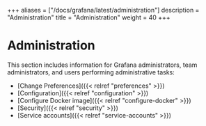 +++
aliases = ["/docs/grafana/latest/administration"]
description = "Administration"
title = "Administration"
weight = 40
+++

# Administration

This section includes information for Grafana administrators, team administrators, and users performing administrative tasks:

- [Change Preferences]({{< relref "preferences" >}})
- [Configuration]({{< relref "configuration" >}})
- [Configure Docker image]({{< relref "configure-docker" >}})
- [Security]({{< relref "security" >}})
- [Service accounts]({{< relref "service-accounts" >}})

